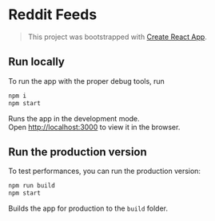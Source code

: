 # Reddit Feeds

> This project was bootstrapped with [Create React App](https://github.com/facebookincubator/create-react-app).

## Run locally

To run the app with the proper debug tools, run

```bash
npm i
npm start
```

Runs the app in the development mode.<br>
Open [http://localhost:3000](http://localhost:3000) to view it in the browser.

## Run the production version

To test performances, you can run the production version:

```bash
npm run build
npm start
```

Builds the app for production to the `build` folder.<br>
